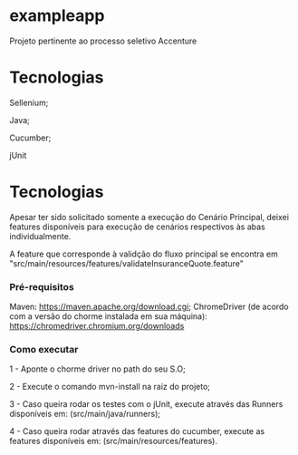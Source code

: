 # exampleapp
Projeto pertinente ao processo seletivo Accenture

# Tecnologias
Sellenium;

Java;

Cucumber;

jUnit

# Tecnologias

Apesar ter sido solicitado somente a execução do Cenário Principal, deixei features disponíveis para execução de cenários respectivos às 
abas individualmente.

A feature que corresponde à validção do fluxo principal se encontra em "src/main/resources/features/validateInsuranceQuote.feature"

### Pré-requisitos

Maven: https://maven.apache.org/download.cgi;
ChromeDriver (de acordo com a versão do chorme instalada em sua máquina): https://chromedriver.chromium.org/downloads

### Como executar
 1 - Aponte o chorme driver no path do seu S.O;
 
 2 - Execute o comando mvn-install na raiz do projeto;
 
 3 - Caso queira rodar os testes com o jUnit, execute através das Runners disponíveis em: (src/main/java/runners);
 
 4 - Caso queira rodar através das features do cucumber, execute as features disponíveis em: (src/main/resources/features).
